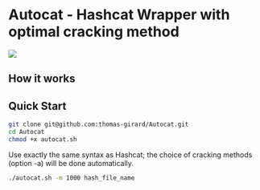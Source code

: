 # Autocat - Hashcat Wrapper with optimal cracking method

![](https://github.com/thomas-girard/Autocat/img/logo.png)


## How it works


## Quick Start

```bash
git clone git@github.com:thomas-girard/Autocat.git
cd Autocat
chmod +x autocat.sh
```

Use exactly the same syntax as Hashcat; the choice of cracking methods (option -a) will be done automatically.

```bash
./autocat.sh -m 1000 hash_file_name
```